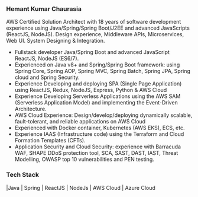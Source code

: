 ### Hemant Kumar Chaurasia
AWS Certified Solution Architect with 18 years of software development experience using Java/Spring/Spring Boot/J2EE and advanced JavaScripts (ReactJS, NodeJS). Design experience, Middleware APIs, Microservices, Web UI. System Designing & Integration.

- Fullstack developer Java/Spring Boot and advanced JavaScript ReactJS, NodeJS (ES6/7).
- Experienced on Java v8+ and Spring/Spring Boot framework: using Spring Core, Spring AOP, Spring MVC, Spring Batch, Spring JPA, Spring cloud and Spring Security.
- Experience Developing and deploying SPA (Single Page Application) using ReactJS, Redux, NodeJS, Express, Python & AWS Cloud
- Experience Developing Serverless Applications using the AWS SAM (Serverless Application Model) and implementing the Event-Driven Architecture.
- AWS Cloud Experience: Design/develop/deploying dynamically scalable, fault-tolerant, and reliable applications on AWS Cloud
- Experienced with Docker container, Kubernetes (AWS EKS), ECS, etc.
- Experience IAAS (Infrastructure code) using the Terraform and Cloud Formation Templates (CFTs).
- Application Security and Cloud Security: experience with Barracuda WAF, SHAPE DDoS protection tool, SCA, SAST, DAST, IAST, Threat Modelling, OWASP top 10 vulnerabilities and PEN testing.

### Tech Stack
|Java | Spring | ReactJS | NodeJs | AWS Cloud | Azure Cloud

<!--
Here are some ideas to get you started:

- 🔭 I’m currently working on ...
- 🌱 I’m currently learning ...
- 👯 I’m looking to collaborate on ...
- 🤔 I’m looking for help with ...
- 💬 Ask me about ...
- 📫 How to reach me: ...
- 😄 Pronouns: ...
- ⚡ Fun fact: ...
-->
